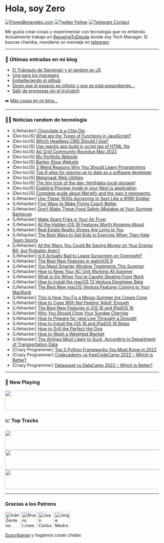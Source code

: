 # Hola, soy Zero

[![FloresBenavides.com](https://img.shields.io/website?down_message=oops&label=MiBlog&style=for-the-badge&up_message=online&url=https%3A%2F%2Ffloresbenavides.com)](https://floresbenavides.com) [![Twitter Follow](https://img.shields.io/twitter/follow/ZeroDragon?color=%231DA1F2&label=Follow&logo=twitter&logoColor=ffffff&style=for-the-badge)](https://twitter.com/zerodragon) [![Telegram Contact](https://img.shields.io/badge/escr%C3%ADbeme-ZeroDragon-%2326A5E4?style=for-the-badge&logo=telegram)](https://t.me/zerodragon)

Me gusta crear cosas y experimentar con tecnología que no entiendo.
Actualmente trabajo en [ResuelveTuDeuda](http://github.com/resuelve) donde soy Tech Manager.
Si buscas chamba, mandame un mensaje en [telegram](https://t.me/zerodragon).

---

### 📕 Últimas entradas en mi blog
<!-- BLOG-POST-LIST:START -->
- [El Triángulo de Sierpinski y el random en JS](https://floresbenavides.com/el-triangulo-de-sierpinski-y-el-random-en-js/)
- [Una para los managers](https://floresbenavides.com/una-para-los-managers/)
- [Embelleciendo el github](https://floresbenavides.com/embelleciendo-el-github/)
- [Dicen que el espacio es infinito y que se está expandiendo…](https://floresbenavides.com/dicen-que-el-espacio-es-infinito-y-que-se-esta-expandiendo/)
- [Salir de promesas sin el try/catch](https://floresbenavides.com/salir-de-promesas-sin-el-try-catch/)
<!-- BLOG-POST-LIST:END -->

➡️ [Más cosas en mi blog...](https://floresbenavides.com)

---

### 👨‍💻 Noticias random de tecnología
<!-- TECH-POSTS:START -->
- [Lifehacker] [Chocolate Is a Chip Dip](https://lifehacker.com/chocolate-is-a-chip-dip-1849031459)
- [Dev.to/JS] [What are the Types of Functions in JavaScript?](https://dev.to/hermitex/what-are-the-types-of-functions-in-javascript-1clp)
- [Dev.to/JS] [Which Headless CMS Should I Use?](https://dev.to/endymion1818/which-headless-cms-should-i-use-56h1)
- [Dev.to/JS] [Use reactjs app build in script tag of HTML file](https://dev.to/pradeeprano/use-reactjs-app-build-in-script-tag-of-html-file-16l2)
- [Dev.to/JS] [AG Grid Community Roundup May 2022](https://dev.to/ag-grid/ag-grid-community-roundup-may-2022-29nf)
- [Dev.to/JS] [My Portfolio Website](https://dev.to/krishnaagarwal/my-portfolio-website-446o)
- [Dev.to/JS] [Barber Shop Website](https://dev.to/sanketbodake/barber-shop-website-1287)
- [Dev.to/JS] [3 Weird Reasons Why You Should Learn Programming](https://dev.to/mohitbilala/3-weird-reasons-why-you-should-learn-programming-38j0)
- [Dev.to/JS] [Top 9 sites for staying up to date as a software developer](https://dev.to/devtoolzz/top-9-sites-for-staying-up-to-date-as-a-software-developer-57j0)
- [Dev.to/JS] [Metamask Web Utilities](https://dev.to/alex20465/metamask-web-utilities-475d)
- [Dev.to/JS] [The tiny trick of the day: html[data-local-storage]](https://dev.to/merri/the-tiny-trick-of-the-day-htmldata-local-storage-3pl3)
- [Dev.to/JS] [Enabling Preview mode in your Next.js application](https://dev.to/kaspera/enabling-preview-mode-in-your-nextjs-application-30do)
- [Dev.to/JS] [Complete guide about Mergify and the gain it represents.](https://dev.to/tyaga001/complete-guide-about-mergify-and-the-gain-it-represents-22ji)
- [Lifehacker] [Use These 1930s Acronyms to Sext Like a WWII Soldier](https://lifehacker.com/use-these-1930s-acronyms-to-sext-like-a-wwii-soldier-1849029538)
- [Lifehacker] [Five Ways to Make Flying Coach Better](https://lifehacker.com/five-ways-to-make-flying-coach-better-1849030411)
- [Lifehacker] [Don’t Make These Food Safety Mistakes at Your Summer Barbecue](https://lifehacker.com/don-t-make-these-food-safety-mistakes-at-your-summer-ba-1849030244)
- [Lifehacker] [Make Spam Fries in Your Air Fryer](https://lifehacker.com/make-spam-fries-in-your-air-fryer-1849029707)
- [Lifehacker] [All the Hidden iOS 16 Features Worth Knowing About](https://lifehacker.com/all-the-hidden-ios-16-features-worth-knowing-about-1849028747)
- [Lifehacker] [Real Estate Reality Shows Are Lying to You](https://lifehacker.com/real-estate-reality-shows-are-lying-to-you-1849028260)
- [Lifehacker] [The Best Ways to Get Kids to Exercise When They Hate Team Sports](https://lifehacker.com/the-best-ways-to-get-kids-to-exercise-when-they-hate-te-1849029225)
- [Lifehacker] [All the Ways You Could Be Saving Money on Your Energy Bill, but Probably Aren&#39;t](https://lifehacker.com/all-the-ways-you-could-be-saving-money-on-your-energy-b-1849028593)
- [Lifehacker] [Is It Actually Bad to Leave Sunscreen on Overnight?](https://lifehacker.com/is-it-actually-bad-to-leave-sunscreen-on-overnight-1849028522)
- [Lifehacker] [The Best New Features in watchOS 9](https://lifehacker.com/the-best-new-features-in-watchos-9-1849027953)
- [Lifehacker] [You Need Smarter Window Treatments This Summer](https://lifehacker.com/you-need-smarter-window-treatments-this-summer-1849027162)
- [Lifehacker] [How to Keep Your AC Unit Working All Summer](https://lifehacker.com/how-to-keep-your-ac-unit-working-all-summer-1849027071)
- [Lifehacker] [What to Do When You&#39;re Caught Stealing From Work](https://lifehacker.com/what-to-do-when-youre-caught-stealing-from-work-1849022521)
- [Lifehacker] [How to Install the macOS 13 Ventura Developer Beta](https://lifehacker.com/how-to-install-the-macos-13-ventura-developer-beta-1849026306)
- [Lifehacker] [The Best New macOS Ventura Features Coming to Your MacBook](https://lifehacker.com/the-best-new-macos-ventura-features-coming-to-your-macb-1849027260)
- [Lifehacker] [This Is How You Fix a Messy Summer Ice Cream Cone](https://lifehacker.com/this-is-how-you-fix-a-messy-summer-ice-cream-cone-1849025130)
- [Lifehacker] [How to Cope With Not Feeling &#39;Adult&#39; Enough](https://lifehacker.com/how-to-cope-with-not-feeling-adult-enough-1849024003)
- [Lifehacker] [The Best New Features in iOS 16 and iPadOS 16](https://lifehacker.com/the-best-new-features-in-ios-16-and-ipados-16-1849023814)
- [Lifehacker] [Why You Should Chop Your Sundae Cherries](https://lifehacker.com/why-you-should-chop-your-sundae-cherries-1849024945)
- [Lifehacker] [How to Prepare for &lpar;and Live Through&rpar; a Drought](https://lifehacker.com/how-to-prepare-for-and-live-through-a-drought-1849024478)
- [Lifehacker] [How to Install the iOS 16 and iPadOS 16 Betas](https://lifehacker.com/how-to-install-the-ios-16-and-ipados-16-betas-1849023051)
- [Lifehacker] [How to Grill the Perfect Hot Dog](https://lifehacker.com/how-to-grill-the-perfect-hot-dog-1849024040)
- [Lifehacker] [How to Wash a Weighted Blanket](https://lifehacker.com/how-to-wash-a-weighted-blanket-1849022834)
- [Lifehacker] [The Airlines Most Likely to Suck, According to Department of Transportation Data](https://lifehacker.com/the-airlines-most-likely-to-suck-according-to-departme-1849023546)
- [Crazy Programmer] [Top 5 Python Frameworks You Must Know in 2022](https://www.thecrazyprogrammer.com/2022/06/top-5-python-frameworks-you-must-know-in-2022.html)
- [Crazy Programmer] [Codecademy vs freeCodeCamp 2022 – Which is Better?](https://www.thecrazyprogrammer.com/2022/06/codecademy-vs-freecodecamp.html)
- [Crazy Programmer] [Dataquest vs DataCamp 2022 – Which is Better?](https://www.thecrazyprogrammer.com/2022/05/dataquest-vs-datacamp.html)<!-- TECH-POSTS:END -->

---

### 🎵 Now Playing
<a href="https://spotify-now-playing-dun.vercel.app/now-playing?open"><img src="https://spotify-now-playing-dun.vercel.app/now-playing" width="540" height="64"></a>

### 📈 Top Tracks
<a href="https://spotify-now-playing-dun.vercel.app/top-tracks?i=1&open"><img src="https://spotify-now-playing-dun.vercel.app/top-tracks?i=1" width="540" height="64"></a>
<a href="https://spotify-now-playing-dun.vercel.app/top-tracks?i=2&open"><img src="https://spotify-now-playing-dun.vercel.app/top-tracks?i=2" width="540" height="64"></a>
<a href="https://spotify-now-playing-dun.vercel.app/top-tracks?i=3&open"><img src="https://spotify-now-playing-dun.vercel.app/top-tracks?i=3" width="540" height="64"></a>

---

### Gracias a los Patrons
[<img src="https://avatars.githubusercontent.com/u/243380?v=4" alt="Iván Zenteno" width="50px">](https://github.com/k001) [<img src="https://avatars.githubusercontent.com/u/19955639?v=4" alt="Álvaro Lizama" width="50px">](https://github.com/alvarolizama) [<img src="https://avatars.githubusercontent.com/u/2718753?v=4" alt="Juan Carlos Ruiz" width="50px">](https://github.com/JuanCrg90) [<img src="https://avatars.githubusercontent.com/u/37025?v=4" alt="Jorge Medrano" width="50px">](https://github.com/h1pp1e) 

[Suscríbanse](https://www.patreon.com/zerodragon) y hagámos cosas chidas

